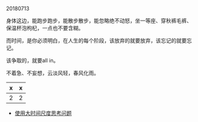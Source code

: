 20180713

身体这边，能跑步跑步，能散步散步，能忽略绝不动怒，坐一等座、穿秋裤毛裤、保温杯泡枸杞，一点也不要含糊。

而时间，是你必须明白，在人生的每个阶段，该放弃的就要放弃，该忘记的就要忘记。

该争取的，就要all in。

不着急、不妄想，云淡风轻，春风化雨。

|x|x|
|-|-|
|2|2|

- [使用大时间尺度思考问题](https://mp.weixin.qq.com/s/QeBJ2dPUrH8a508lLOO_RA)
